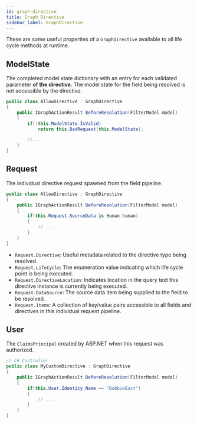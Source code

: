 ```yaml
---
id: graph-directive
title: Graph Directive
sidebar_label: GraphDirective
---
```


These are some useful properties of a `GraphDirective` available to all life cycle methods at runtime.

## ModelState

The completed model state dictionary with an entry for each validated parameter **of the directive**. The model state for the field being resolved is not accessible by the directive.

```csharp
public class AllowDirective : GraphDirective
{
    public IGraphActionResult BeforeResolution(FilterModel model)
    {
        if(!this.ModelState.IsValid)
            return this.BadRequest(this.ModelState);

        //...
    }
}
```

## Request

The individual directive request spawned from the field pipeline.

```csharp
public class AllowDirective : GraphDirective
{
    public IGraphActionResult BeforeResolution(FilterModel model)
    {
        if(this.Request.SourceData is Human human)
        {
            // ...
        }
    }
}
```

-   `Request.Directive`: Useful metadata related to the directive type being resolved.
-   `Request.LifeCycle`: The enumeration value indicating which life cycle point is being executed.
-   `Request.DirectiveLocation`: Indicates location in the query text this directive instance is currently being executed.
-   `Request.DataSource`: The source data item being supplied to the field to be resolved.
-   `Request.Items`: A collection of key/value pairs accessible to all fields and directives in this individual request pipeline.

## User

The `ClaimsPrincipal` created by ASP.NET when this request was authorized.

```csharp
// C# Controller
public class MyCustomDirective : GraphDirective
{
    public IGraphActionResult BeforeResolution(FilterModel model)
    {
        if(this.User.Identity.Name == "DebbieEast")
        {
            // ...
        }
    }
}
```
